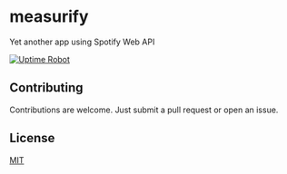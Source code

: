 # measurify

Yet another app using Spotify Web API

[![Uptime Robot](https://img.shields.io/uptimerobot/status/m787497444-7b36a8b8a8545c2335febb2b?label=server)](https://stats.uptimerobot.com/kXD0runRnw/787497444)

## Contributing

Contributions are welcome. Just submit a pull request or open an issue.

## License

[MIT](/LICENSE)
